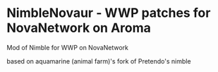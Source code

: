 # NimbleNovaur - WWP patches for NovaNetwork on Aroma

Mod of Nimble for WWP on NovaNetwork

based on aquamarine (animal farm)'s fork of Pretendo's nimble
